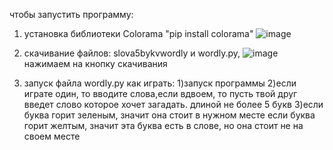 чтобы запустить программу:
1) установка библиотеки Colorama "pip install colorama" ![image](https://github.com/user-attachments/assets/2fa6975a-29e3-49be-9ee0-83f64a4b6ab1)

2) скачивание файлов: slova5bykvwordly и wordly.py, 
   ![image](https://github.com/user-attachments/assets/83ea15ca-3389-439f-865f-f31c6091ff93)
   нажимаем на кнопку скачивания

4) запуск файла wordly.py
как играть:
1)запуск программы
2)если играте один, то вводите слова,если вдвоем, то пусть твой друг введет слово которое хочет загадать. длиной не более 5 букв
3)если буква горит зеленым, значит она стоит в нужном месте
  если буква горит желтым, значит эта буква есть в слове, но она стоит не на своем месте
